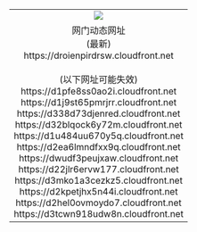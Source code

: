 ﻿<table>
  <tr></tr>
  <tr><td colspan=2 align=center><img src="https://droienpirdrsw.cloudfront.net/Up/oGate.jpg" /></td></tr>
  <tr><td colspan=2 align=center>网门动态网址<br/>(最新)
<br>https://droienpirdrsw.cloudfront.net
<br/><br/>(以下网址可能失效)
<br>https://d1pfe8ss0ao2i.cloudfront.net
<br>https://d1j9st65pmrjrr.cloudfront.net
<br>https://d338d73djenred.cloudfront.net
<br>https://d32blqock6y72m.cloudfront.net
<br>https://d1u484uu670y5q.cloudfront.net
<br>https://d2ea6lmndfxx9q.cloudfront.net
<br>https://dwudf3peujxaw.cloudfront.net
<br>https://d22jlr6ervw177.cloudfront.net
<br>https://d3mko1a3cezkz5.cloudfront.net
<br>https://d2kpetjhx5n44i.cloudfront.net
<br>https://d2hel0ovmoydo7.cloudfront.net
<br>https://d3tcwn918udw8n.cloudfront.net
    </td>
  </tr>
</table>
